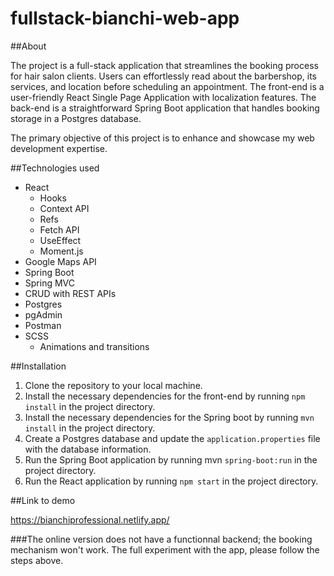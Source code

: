 # fullstack-bianchi-web-app

##About

The project is a full-stack application that streamlines the booking process for hair salon clients. Users can effortlessly read about the barbershop, its services, and location before scheduling an appointment. The front-end is a user-friendly React Single Page Application with localization features. The back-end is a straightforward Spring Boot application that handles booking storage in a Postgres database.

The primary objective of this project is to enhance and showcase my web development expertise.

##Technologies used
 -  React 
    -  Hooks
    -  Context API
    -  Refs
    -  Fetch API
    -  UseEffect
    -  Moment.js
 -  Google Maps API
 -  Spring Boot
 -  Spring MVC
 -  CRUD with REST APIs
 -  Postgres
 -  pgAdmin
 -  Postman
 -  SCSS
    - Animations and transitions
  
 ##Installation

 1. Clone the repository to your local machine.
 2. Install the necessary dependencies for the front-end by running ```npm install``` in the project directory.
 3. Install the necessary dependencies for the Spring boot by running ```mvn install``` in the project directory.
 4. Create a Postgres database and update the ```application.properties``` file with the database information.
 5. Run the Spring Boot application by running mvn ```spring-boot:run``` in the project directory.
 6. Run the React application by running ```npm start``` in the project directory.
 
 ##Link to demo
 
 https://bianchiprofessional.netlify.app/
 
 ###The online version does not have a functionnal backend; the booking mechanism won't work. The full experiment with the app, please follow the steps above.
 
